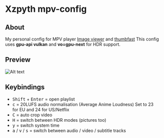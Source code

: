 # Xzpyth mpv-config
## About
My personal config for MPV player [Image viewer](https://github.com/occivink/mpv-image-viewer) and [thumbfast](https://github.com/po5/thumbfast)
This config uses **gpu-api vulkan** and **vo=gpu-next** for HDR support. 
## Preview
![Alt text](preview.webp?raw=true "Screenshot of GUI")
## Keybindings
- <kbd>Shift</kbd> + <kbd>Enter</kbd>  = open playlist
- <kbd>c</kbd> = 20LUFS audio normalisation (Average Anime Loudness) Set to 23 for EU and 24 for US/Netflix
- <kbd>C</kbd> = auto crop video
- <kbd>H</kbd> = switch between HDR modes (pictures too)
- <kbd>y</kbd> = switch system time
- <kbd>a</kbd> / <kbd>v</kbd> / <kbd>s</kbd> = switch between audio / video / subtitle tracks
